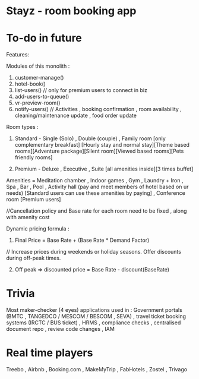 # Stayz - room booking app

# To-do in future

Features: 

Modules of this monolith :

1) customer-manage()
2) hotel-book()
3) list-users() // only for premium users to connect in biz
4) add-users-to-queue()
5) vr-preview-room() 
6) notify-users() // Activities , booking confirmation , room availability , cleaning/maintenance update , food order update


Room types : 

1) Standard - Single (Solo) , Double (couple) , Family room [only complementary breakfast] [Hourly stay and normal stay][Theme based rooms][Adventure package][Silent room][Viewed based rooms][Pets friendly rooms]

2) Premium - Deluxe , Executive , Suite [all amenities inside][3 times buffet]

Amenities = Meditation chamber , Indoor games , Gym , Laundry + Iron , Spa , Bar , Pool , Activity hall (pay and meet members of hotel based on ur needs) [Standard users can use these amenities by paying] , Conference room [Premium users]


//Cancellation policy and Base rate for each room need to be fixed , along with amenity cost

Dynamic pricing formula :

1) Final Price = Base Rate + (Base Rate * Demand Factor)

// Increase prices during weekends or holiday seasons. Offer discounts during off-peak times.

2) Off peak => discounted price = Base Rate - discount(BaseRate)

# Trivia

Most maker-checker (4 eyes) applications used in : Government portals (BMTC , TANGEDCO / MESCOM / BESCOM , SEVA) , travel ticket booking systems (IRCTC / BUS ticket) , HRMS , compliance checks , centralised document repo , review code changes , IAM

# Real time players

Treebo , Airbnb , Booking.com , MakeMyTrip , FabHotels , Zostel , Trivago
